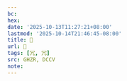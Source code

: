 ```yaml
---
bc:
hex:
date: '2025-10-13T11:27:21+08:00'
lastmod: '2025-10-14T21:46:45-08:00'
title: 󰗉
url: 󰗉
tags: [冗, 冗]
src: GHZR, DCCV
note:
---
```

